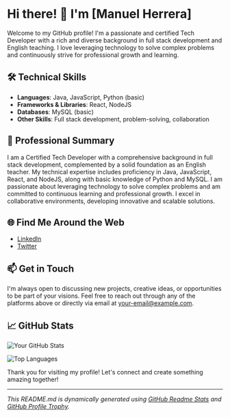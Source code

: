 # Hi there! 👋 I'm [Manuel Herrera]

Welcome to my GitHub profile! I'm a passionate and certified Tech Developer with a rich and diverse background in full stack development and English teaching. I love leveraging technology to solve complex problems and continuously strive for professional growth and learning.

## 🛠️ Technical Skills

- **Languages**: Java, JavaScript, Python (basic)
- **Frameworks & Libraries**: React, NodeJS
- **Databases**: MySQL (basic)
- **Other Skills**: Full stack development, problem-solving, collaboration

## 🌱 Professional Summary

I am a Certified Tech Developer with a comprehensive background in full stack development, complemented by a solid foundation as an English teacher. My technical expertise includes proficiency in Java, JavaScript, React, and NodeJS, along with basic knowledge of Python and MySQL. I am passionate about leveraging technology to solve complex problems and am committed to continuous learning and professional growth. I excel in collaborative environments, developing innovative and scalable solutions.

## 🌐 Find Me Around the Web

- [LinkedIn](https://www.linkedin.com/in/manuelherreramontoya/)
- [Twitter](https://twitter.com/manuelherreram)

## 📫 Get in Touch

I'm always open to discussing new projects, creative ideas, or opportunities to be part of your visions. Feel free to reach out through any of the platforms above or directly via email at [your-email@example.com](mailto:manuel.herrera.m@gmail.com).

## 📈 GitHub Stats

![Your GitHub Stats](https://github-readme-stats.vercel.app/api?username=manuelherreram&show_icons=true&theme=radical)

![Top Languages](https://github-readme-stats.vercel.app/api/top-langs/?username=manuelherreram&layout=compact&theme=radical)

Thank you for visiting my profile! Let's connect and create something amazing together!

---

*This README.md is dynamically generated using [GitHub Readme Stats](https://github.com/anuraghazra/github-readme-stats) and [GitHub Profile Trophy](https://github.com/ryo-ma/github-profile-trophy).*
